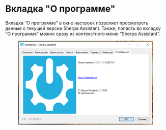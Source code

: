 # Вкладка "О программе"

Вкладка “О программе” в окне настроек позволяет просмотреть данные о текущей версии Sherpa Assistant. Также, попасть во вкладку “О программе” можно сразу из контекстного меню “Sherpa Assistant”.

<figure><img src="../../../../.gitbook/assets/image (68).png" alt=""><figcaption></figcaption></figure>
